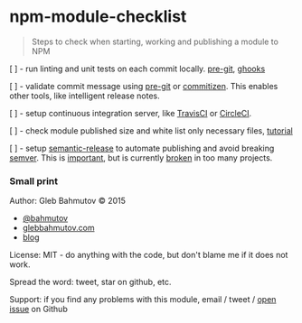 # npm-module-checklist

> Steps to check when starting, working and publishing a module to NPM

[ ] - run linting and unit tests on each commit locally. [pre-git][pre-git], [ghooks][ghooks]

[ ] - validate commit message using [pre-git][pre-git] or [commitizen][commitizen]. This
enables other tools, like intelligent release notes.

[ ] - setup continuous integration server, like [TravisCI][travis] or [CircleCI][circle].

[ ] - check module published size and white list only necessary files, [tutorial][module size]

[ ] - setup [semantic-release][semantic-release] to automate publishing
and avoid breaking [semver][semver]. This is [important][semver important],
but is currently [broken][broken semver] in too many projects.

[pre-git]: https://github.com/bahmutov/pre-git
[ghooks]: https://www.npmjs.com/package/ghooks

[commitizen]: https://www.npmjs.com/package/commitizen

[travis]: https://travis-ci.org/
[circle]: https://circleci.com/

[module size]: http://glebbahmutov.com/blog/smaller-published-NPM-modules/

[semantic-release]: https://github.com/semantic-release/semantic-release
[semver]: http://semver.org/
[semver important]: https://medium.com/javascript-scene/software-versions-are-broken-3d2dc0da0783#.h96ppopx3
[broken semver]: https://www.youtube.com/watch?v=tc2UgG5L7WM

### Small print

Author: Gleb Bahmutov &copy; 2015

* [@bahmutov](https://twitter.com/bahmutov)
* [glebbahmutov.com](http://glebbahmutov.com)
* [blog](http://glebbahmutov.com/blog/)

License: MIT - do anything with the code, but don't blame me if it does not work.

Spread the word: tweet, star on github, etc.

Support: if you find any problems with this module, email / tweet /
[open issue](https://github.com/bahmutov/npm-module-checklist/issues) on Github
